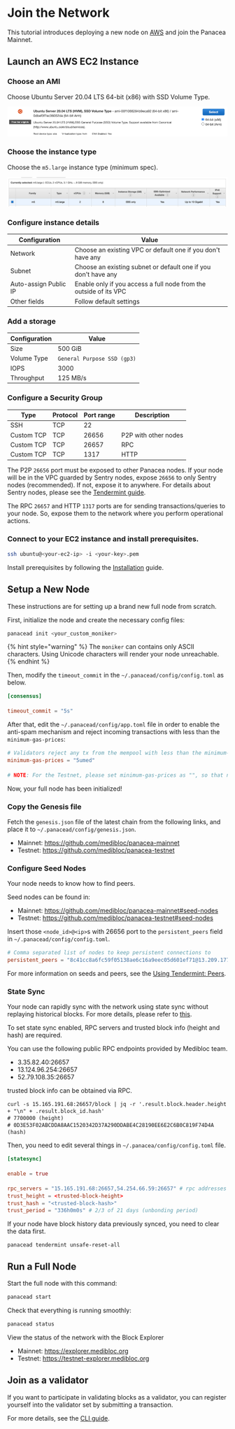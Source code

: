 # Join the Network

This tutorial introduces deploying a new node on [AWS](https://aws.amazon.com/) and join the Panacea Mainnet.


## Launch an AWS EC2 Instance

### Choose an AMI

Choose Ubuntu Server 20.04 LTS 64-bit (x86) with SSD Volume Type.

![](../assets/fullnode/ec2-ami.png)

### Choose the instance type

Choose the `m5.large` instance type (minimum spec).

![](../assets/fullnode/ec2-instance-type.png)

### Configure instance details

| Configuration         | Value |
|-----------------------|------- |
| Network               | Choose an existing VPC or default one if you don't have any |
| Subnet                | Choose an existing subnet or default one if you don't have any |
| Auto-assign Public IP | Enable only if you access a full node from the outside of its VPC |
| Other fields          | Follow default settings |

### Add a storage

| Configuration | Value |
|---------------|------- |
 | Size          | 500 GiB |
 | Volume Type   | `General Purpose SSD (gp3)` |
 | IOPS          | 3000 |
 | Throughput    | 125 MB/s |

### Configure a Security Group

| Type        | Protocol | Port range |  Description |
|-------------|----------|------------|------------- |
| SSH         | TCP | 22 |
| Custom TCP  | TCP | 26656 | P2P with other nodes |
| Custom TCP  | TCP | 26657 | RPC |
| Custom TCP | TCP | 1317 | HTTP |

The P2P `26656` port must be exposed to other Panacea nodes.
If your node will be in the VPC guarded by Sentry nodes, expose `26656` to only Sentry nodes (recommended).
If not, expose it to anywhere.
For details about Sentry nodes, please see the [Tendermint guide](https://docs.tendermint.com/master/nodes/validators.html#local-configuration).

The RPC `26657` and HTTP `1317` ports are for sending transactions/queries to your node.
So, expose them to the network where you perform operational actions.


### Connect to your EC2 instance and install prerequisites.

```bash
ssh ubuntu@<your-ec2-ip> -i <your-key>.pem
```

Install prerequisites by following the [Installation](installation.md) guide.


## Setup a New Node

These instructions are for setting up a brand new full node from scratch.

First, initialize the node and create the necessary config files:

```bash
panacead init <your_custom_moniker>
```

{% hint style="warning" %}
The `moniker` can contains only ASCII characters. Using Unicode characters will render your node unreachable.
{% endhint %}

Then, modify the `timeout_commit` in the `~/.panacead/config/config.toml` as below.
```toml
[consensus]

timeout_commit = "5s"
```

After that, edit the `~/.panacead/config/app.toml` file in order to enable the anti-spam mechanism and reject incoming transactions with less than the `minimum-gas-prices`:
```toml
# Validators reject any tx from the mempool with less than the minimum-gas-prices.
minimum-gas-prices = "5umed"

# NOTE: For the Testnet, please set minimum-gas-prices as "", so that no fee is required.
```

Now, your full node has been initialized!

### Copy the Genesis file

Fetch the `genesis.json` file of the latest chain from the following links, and place it to `~/.panacead/config/genesis.json`.
- Mainnet: https://github.com/medibloc/panacea-mainnet
- Testnet: https://github.com/medibloc/panacea-testnet

### Configure Seed Nodes

Your node needs to know how to find peers.

Seed nodes can be found in:
- Mainnet: https://github.com/medibloc/panacea-mainnet#seed-nodes
- Testnet: https://github.com/medibloc/panacea-testnet#seed-nodes

Insert those `<node_id>@<ip>`s with 26656 port to the `persistent_peers` field in `~/.panacead/config/config.toml`.
```toml
# Comma separated list of nodes to keep persistent connections to
persistent_peers = "8c41cc8a6fc59f05138ae6c16a9eec05d601ef71@13.209.177.91:26656,cc0285c4d9cec8489f8bfed0a749dd8636406a0d@54.180.169.37:26656,1fc4a41660986ee22106445b67444ec094221e76@52.78.132.151:26656"
```

For more information on seeds and peers, see the [Using Tendermint: Peers](https://docs.tendermint.com/master/tendermint-core/using-tendermint.html#peers).

### State Sync

Your node can rapidly sync with the network using state sync without replaying historical blocks. For more details, please refer to [this](https://docs.tendermint.com/v0.34/tendermint-core/state-sync.html).

To set state sync enabled, RPC servers and trusted block info (height and hash) are required.

You can use the following public RPC endpoints provided by Medibloc team.
- 3.35.82.40:26657
- 13.124.96.254:26657
- 52.79.108.35:26657

trusted block info can be obtained via RPC.

```shell
curl -s 15.165.191.68:26657/block | jq -r '.result.block.header.height + "\n" + .result.block_id.hash'
# 7700000 (height)
# 0D3E53F02ABCDDA8AAC1520342D37A290DDABE4C28190EE6E2C6B0C819F74D4A (hash)
```

Then, you need to edit several things in `~/.panacea/config/config.toml` file.

```toml
[statesync]

enable = true

rpc_servers = "15.165.191.68:26657,54.254.66.59:26657" # rpc addresses
trust_height = <trusted-block-height>
trust_hash = "<trusted-block-hash>"
trust_period = "336h0m0s" # 2/3 of 21 days (unbonding period)
```

If your node have block history data previously synced, you need to clear the data first.

```shell
panacead tendermint unsafe-reset-all
```

## Run a Full Node

Start the full node with this command:

```bash
panacead start
```

Check that everything is running smoothly:

```bash
panacead status
```

View the status of the network with the Block Explorer
- Mainnet: https://explorer.medibloc.org
- Testnet: https://testnet-explorer.medibloc.org

## Join as a validator

If you want to participate in validating blocks as a validator,
you can register yourself into the validator set by submitting a transaction.

For more details, see the [CLI guide](interaction-with-the-network-cli.md#staking).




